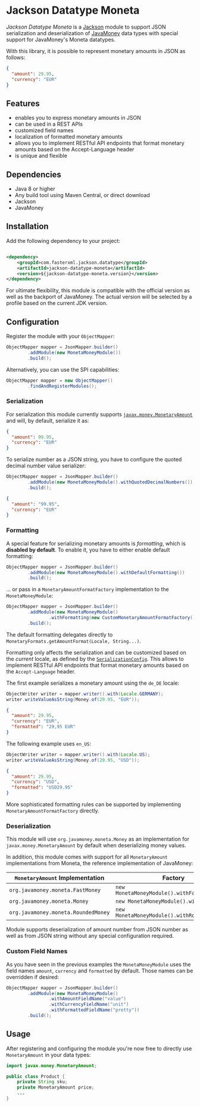 # Jackson Datatype Moneta

*Jackson Datatype Moneta* is a [Jackson](https://github.com/codehaus/jackson) module to support JSON serialization and deserialization of [JavaMoney](https://github.com/JavaMoney/jsr354-api) data types with special support for JavaMoney's Moneta datatypes.

With this library, it is possible to represent monetary amounts in JSON as follows:

```json
{
  "amount": 29.95,
  "currency": "EUR"
}
```

## Features

- enables you to express monetary amounts in JSON
- can be used in a REST APIs
- customized field names
- localization of formatted monetary amounts
- allows you to implement RESTful API endpoints that format monetary amounts based on the Accept-Language header
- is unique and flexible

## Dependencies

- Java 8 or higher
- Any build tool using Maven Central, or direct download
- Jackson
- JavaMoney

## Installation

Add the following dependency to your project:

```xml

<dependency>
    <groupId>com.fasterxml.jackson.datatype</groupId>
    <artifactId>jackson-datatype-moneta</artifactId>
    <version>${jackson-datatype-moneta.version}</version>
</dependency>
```

For ultimate flexibility, this module is compatible with the official version as well as the backport of JavaMoney. The
actual version will be selected by a profile based on the current JDK version.

## Configuration

Register the module with your `ObjectMapper`:

```java
ObjectMapper mapper = JsonMapper.builder()
        .addModule(new MonetaMoneyModule())
        .build();
```

Alternatively, you can use the SPI capabilities:

```java
ObjectMapper mapper = new ObjectMapper()
        .findAndRegisterModules();
```

### Serialization

For serialization this module currently supports
[
`javax.money.MonetaryAmount`](https://github.com/JavaMoney/jsr354-api/blob/master/src/main/java/javax/money/MonetaryAmount.java)
and will, by default, serialize it as:

```json
{
  "amount": 99.95,
  "currency": "EUR"
}
```

To serialize number as a JSON string, you have to configure the quoted decimal number value serializer:

```java
ObjectMapper mapper = JsonMapper.builder()
        .addModule(new MonetaMoneyModule().withQuotedDecimalNumbers())
        .build();
```

```json
{
  "amount": "99.95",
  "currency": "EUR"
}
```

### Formatting

A special feature for serializing monetary amounts is *formatting*, which is **disabled by default**. To enable it, you
have to either enable default formatting:

```java
ObjectMapper mapper = JsonMapper.builder()
        .addModule(new MonetaMoneyModule().withDefaultFormatting())
        .build();
```

... or pass in a `MonetaryAmountFormatFactory` implementation to the `MonetaMoneyModule`:

```java
ObjectMapper mapper = JsonMapper.builder()
        .addModule(new MonetaMoneyModule()
                .withFormatting(new CustomMonetaryAmountFormatFactory()))
        .build();
```

The default formatting delegates directly to `MonetaryFormats.getAmountFormat(Locale, String...)`.

Formatting only affects the serialization and can be customized based on the *current* locale, as defined by the
[
`SerializationConfig`](https://fasterxml.github.io/jackson-databind/javadoc/2.0.0/com/fasterxml/jackson/databind/SerializationConfig.html#with\(java.util.Locale\)).
This allows to implement RESTful API endpoints
that format monetary amounts based on the `Accept-Language` header.

The first example serializes a monetary amount using the `de_DE` locale:

```java
ObjectWriter writer = mapper.writer().with(Locale.GERMANY);
writer.writeValueAsString(Money.of(29.95, "EUR"));
```

```json
{
  "amount": 29.95,
  "currency": "EUR",
  "formatted": "29,95 EUR"
}
```

The following example uses `en_US`:

```java
ObjectWriter writer = mapper.writer().with(Locale.US);
writer.writeValueAsString(Money.of(29.95, "USD"));
```

```json
{
  "amount": 29.95,
  "currency": "USD",
  "formatted": "USD29.95"
}
```

More sophisticated formatting rules can be supported by implementing `MonetaryAmountFormatFactory` directly.

### Deserialization

This module will use `org.javamoney.moneta.Money` as an implementation for `javax.money.MonetaryAmount` by default when
deserializing money values.

In addition, this module comes with support for all `MonetaryAmount` implementations from Moneta, the reference
implementation of JavaMoney:

| `MonetaryAmount` Implementation     | Factory                                      |
|-------------------------------------|----------------------------------------------|
| `org.javamoney.moneta.FastMoney`    | `new MonetaMoneyModule().withFastMoney()`    |
| `org.javamoney.moneta.Money`        | `new MonetaMoneyModule().withMoney()`        |
| `org.javamoney.moneta.RoundedMoney` | `new MonetaMoneyModule().withRoundedMoney()` |                                                                                                                             |

Module supports deserialization of amount number from JSON number as well as from JSON string without any special
configuration required.

### Custom Field Names

As you have seen in the previous examples the `MonetaMoneyModule` uses the field names `amount`, `currency` and
`formatted`
by default. Those names can be overridden if desired:

```java
ObjectMapper mapper = JsonMapper.builder()
        .addModule(new MonetaMoneyModule()
                .withAmountFieldName("value")
                .withCurrencyFieldName("unit")
                .withFormattedFieldName("pretty"))
        .build();
```

## Usage

After registering and configuring the module you're now free to directly use `MonetaryAmount` in your data types:

```java
import javax.money.MonetaryAmount;

public class Product {
    private String sku;
    private MonetaryAmount price;
    ...
}
```